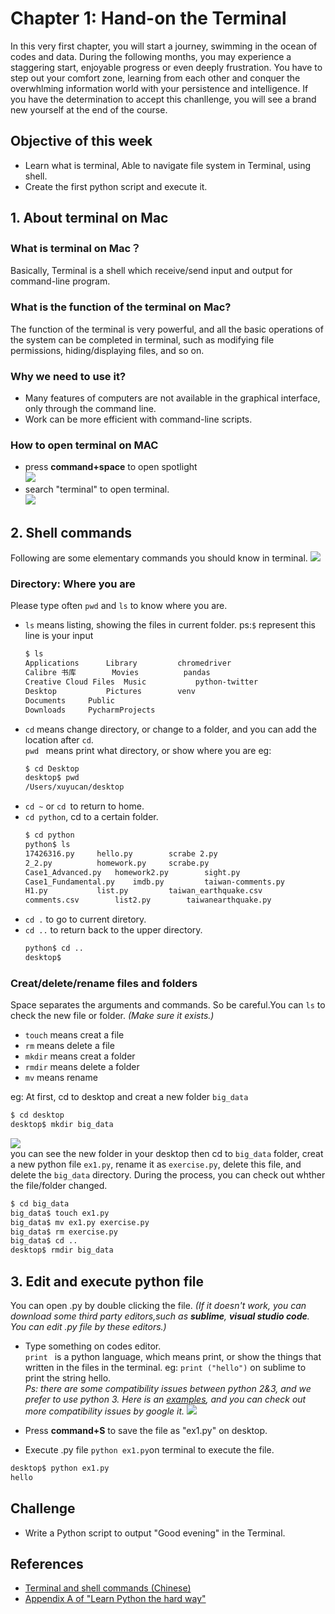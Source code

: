 # Chapter 1: Hand-on the Terminal

In this very first chapter, you will start a journey, swimming in the ocean of codes and data. During the following months, you may experience a staggering start, enjoyable progress or even deeply frustration. You have to step out your comfort zone, learning from each other and conquer the overwhlming information world with your persistence and intelligence. If you have the determination to accept this chanllenge, you will see a brand new yourself at the end of the course.

## Objective of this week
* Learn what is terminal, Able to navigate file system in Terminal, using shell.
* Create the first python script and execute it.

## 1. About terminal on Mac
### What is terminal on Mac？
Basically, Terminal is a shell which receive/send input and output for command-line program.
### What is the function of the terminal on Mac?
The function of the terminal is very powerful, and all the basic operations of the system can be completed in terminal, such as modifying file permissions, hiding/displaying files, and so on.
### Why we need to use it?
* Many features of computers are not available in the graphical interface, only through the command line.
* Work can be more efficient with command-line scripts.
### How to open terminal on MAC
* press **command+space** to open spotlight<br>
![](https://github.com/hupili/python-for-data-and-media-communication-gitbook/blob/master/assets/terminal%20search%202018-07-20%20%E4%B8%8B%E5%8D%882.00.29.png)
* search "terminal" to open terminal.<br>
![](https://github.com/hupili/python-for-data-and-media-communication-gitbook/blob/master/assets/terminal%20interface%202018-07-20%20%E4%B8%8B%E5%8D%882.01.53.png) <br> 
## 2. Shell commands
Following are some elementary commands you should know in terminal.
![](https://github.com/hupili/python-for-data-and-media-communication-gitbook/blob/master/assets/terminal%20commands%202018-07-20%20%E4%B8%8B%E5%8D%882.48.27.png)
### Directory: Where you are 
Please type often `pwd` and `ls` to know where you are. 
* `ls` means listing, showing the files in current folder. ps:`$` represent this line is your input 
  ```bash
  $ ls
  Applications		Library			chromedriver
  Calibre 书库		Movies			pandas
  Creative Cloud Files	Music			python-twitter
  Desktop			Pictures		venv
  Documents		Public
  Downloads		PycharmProjects
  ```
* `cd` means change directory, or change to a folder, and you can add the location after `cd`.<br>
  `pwd ` means print what directory, or show where you are
  eg:<br>
    ```bash
    $ cd Desktop
    desktop$ pwd 
    /Users/xuyucan/desktop
    ```
* `cd ~` or `cd `to return to home.
* `cd python`, cd to a certain folder.
    ```bash
    $ cd python
    python$ ls
    17426316.py		hello.py		scrabe 2.py
    2_2.py			homework.py		scrabe.py
    Case1_Advanced.py	homework2.py		sight.py
    Case1_Fundamental.py	imdb.py			taiwan-comments.py
    H1.py			list.py			taiwan_earthquake.csv
    comments.csv		list2.py		taiwanearthquake.py
    ```
* `cd .` to go to current diretory.
* `cd ..` to return back to the upper directory.
    ```bash
    python$ cd ..
    desktop$
    ```

### Creat/delete/rename files and folders 
Space separates the arguments and commands. So be careful.You can `ls` to check the new file or folder.
*(Make sure it exists.)*

* `touch` means creat a file
* `rm` means delete a file
* `mkdir` means creat a folder
* `rmdir` means delete a folder
* `mv` means rename<br>

eg:
  At first, cd to desktop and creat a new folder `big_data`
  ```bash
  $ cd desktop
  desktop$ mkdir big_data
  ```
![](https://github.com/hupili/python-for-data-and-media-communication-gitbook/blob/master/assets/folder%202018-07-20%20%E4%B8%8B%E5%8D%884.25.42.png) <br>
you can see the new folder in your desktop
then cd to `big_data` folder, creat a new python file `ex1.py`, rename it as `exercise.py`, delete this file, and delete the `big_data` directory. During the process, you can check out whther the file/folder changed.
  ```bash
  $ cd big_data
  big_data$ touch ex1.py
  big_data$ mv ex1.py exercise.py
  big_data$ rm exercise.py
  big_data$ cd ..
  desktop$ rmdir big_data
  ```

## 3. Edit and execute python file
You can open .py by double clicking the file.
*(If it doesn't work, you can download some third party editors,such as **sublime**, **visual studio code**. You can edit .py file by these editors.)*
* Type something on codes editor.<br>
`print ` is a python language, which means print, or show the things that written in the files in the terminal.
eg:
  `print ("hello")` on sublime to print the string hello.<br> 
*Ps: there are some compatibility issues between python 2&3, and we prefer to use python 3. Here is an [examples](https://stackoverflow.com/questions/25445439/what-does-syntaxerror-missing-parentheses-in-call-to-print-mean-in-python), and you can check out more compatibility issues by google it.*
  ![](https://github.com/hupili/python-for-data-and-media-communication-gitbook/blob/master/assets/sublime.png)<br>
* Press **command+S** to save the file as "ex1.py" on desktop.
  
* Execute .py file
  `python ex1.py`on terminal to execute the file.<br>
```bash
desktop$ python ex1.py
hello
```

## Challenge
* Write a Python script to output "Good evening" in the Terminal.
## References
* [Terminal and shell commands (Chinese)](https://carolhsu.gitbooks.io/django-girls-tutorial-traditional-chiness/content/intro_to_command_line/README.html)
* [Appendix A of "Learn Python the hard way"](https://learnpythonthehardway.org/python3/appendixa.html)
